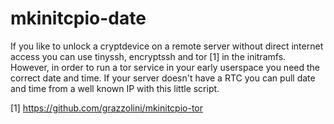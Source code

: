 # mkinitcpio-date
If you like to unlock a cryptdevice on a remote server without direct internet access you can use tinyssh, encryptssh and tor [1] in the initramfs.
However, in order to run a tor service in your early userspace you need the correct date and time. If your server doesn't have a RTC you can pull date and time from a well known IP with this little script.

[1] https://github.com/grazzolini/mkinitcpio-tor
